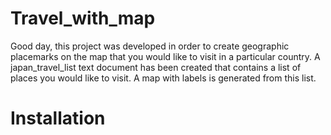 # Travel_with_map
Good day, this project was developed in order to create geographic placemarks on the map that you would like to visit in a particular country. A japan_travel_list text document has been created that contains a list of places you would like to visit. A map with labels is generated from this list. 
# Installation
